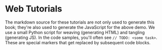 # Web Tutorials

The markdown source for these tutorials are not only used to generate this book;
they're also used to generate the JavaScript for the above demo. We use a small
Python script for weaving (generating HTML) and tangling (generating JS). In the
code samples, you'll often see `// TODO: <some task>`. These are special markers
that get replaced by subsequent code blocks.
